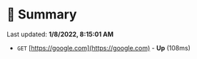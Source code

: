 # 📖 Summary
Last updated: **1/8/2022, 8:15:01 AM**

- `GET` [https://google.com](https://google.com) - **Up** (108ms)
